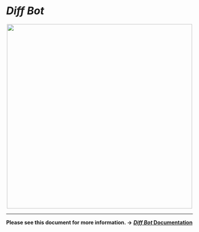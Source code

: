 # *Diff Bot*

<div align="center">
<img src="https://user-images.githubusercontent.com/40545422/209434577-0b613f76-7072-439d-89f4-00957e8f6136.jpg" width="500">
</div>

___

**Please see this document for more information. →** [***Diff Bot* Documentation**](https://takagon-dynamics.github.io/diff_bot_documentation/)
